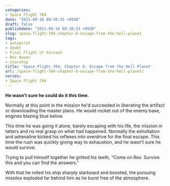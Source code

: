 ```yaml
---
categories:
- Space Flight 704
date: "2011-09-16 09:30:33 +0930"
draft: false
publishdate: "2011-09-16 09:30:33 +0930"
slug: space-flight-704-chapter-6-escape-from-the-hell-planet
tags:
- autopilot
- doubt
- Final Flight of Xarnash
- Rex Havoc
- starship
title: 'Space Flight 704, Chapter 6: Escape from the Hell Planet'
url: /space-flight-704-chapter-6-escape-from-the-hell-planet/
series:
- Space Flight 704
---
```

**He wasn't sure he could do it this time.**

Normally at this point in the mission he'd succeeded in liberating the
artifact or downloading the master plans. He would rocket out of the
enemy base, engines blazing blue below.

This time he was going it alone, barely escaping with his life, the
mission in tatters and no real grasp on what had happened. Normally the
exhultation and adrenaline kicked his reflexes into overdrive for the
final escape. This time the rush was quickly giving way to exhaustion,
and he wasn't sure he would survive.

Trying to pull himself together he gritted his teeth, "Come on Rex.
Survive this and you can find the answers."

With that he rolled his ship sharply starboard and boosted, the pursuing
missiles exploded far behind him as he burst free of the atmosphere.

